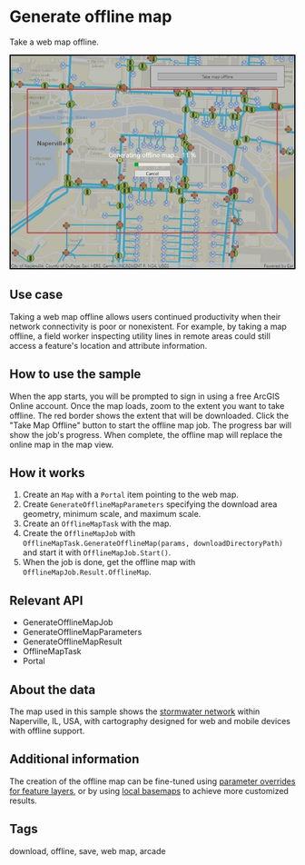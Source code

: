 # Generate offline map

Take a web map offline.

![Image of generate offline map](GenerateOfflineMap.jpg)

## Use case

Taking a web map offline allows users continued productivity when their network connectivity is poor or nonexistent. For example, by taking a map offline, a field worker inspecting utility lines in remote areas could still access a feature's location and attribute information.

## How to use the sample

When the app starts, you will be prompted to sign in using a free ArcGIS Online account. Once the map loads, zoom to the extent you want to take offline. The red border shows the extent that will be downloaded. Click the "Take Map Offline" button to start the offline map job. The progress bar will show the job's progress. When complete, the offline map will replace the online map in the map view.

## How it works

1. Create an `Map` with a `Portal` item pointing to the web map.
2. Create `GenerateOfflineMapParameters` specifying the download area geometry, minimum scale, and maximum scale.
3. Create an `OfflineMapTask` with the map.
4. Create the `OfflineMapJob` with `OfflineMapTask.GenerateOfflineMap(params, downloadDirectoryPath)` and start it with `OfflineMapJob.Start()`.
5. When the job is done, get the offline map with `OfflineMapJob.Result.OfflineMap`.

## Relevant API

* GenerateOfflineMapJob
* GenerateOfflineMapParameters
* GenerateOfflineMapResult
* OfflineMapTask
* Portal

## About the data

The map used in this sample shows the [stormwater network](https://arcgisruntime.maps.arcgis.com/home/item.html?id=acc027394bc84c2fb04d1ed317aac674) within Naperville, IL, USA, with cartography designed for web and mobile devices with offline support.

## Additional information

The creation of the offline map can be fine-tuned using [parameter overrides for feature layers](https://github.com/Esri/arcgis-runtime-samples-dotnet/tree/master/src/WPF/ArcGISRuntime.WPF.Viewer/Samples/Map/GenerateOfflineMapWithOverrides), or by using [local basemaps](https://github.com/Esri/arcgis-runtime-samples-dotnet/tree/master/src/WPF/ArcGISRuntime.WPF.Viewer/Samples/Map/OfflineBasemapByReference)
 to achieve more customized results.

## Tags

download, offline, save, web map, arcade